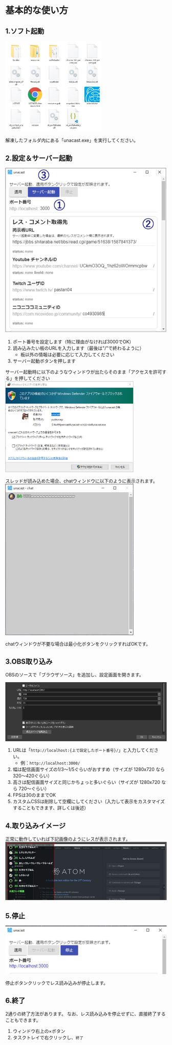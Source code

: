 # 基本的な使い方

## 1.ソフト起動
<img src="help/img/help01.jpg" width=300 />

解凍したフォルダ内にある「unacast.exe」を実行してください。

## 2.設定＆サーバー起動
<img src="help/img/help02.jpg" />

1. ポート番号を設定します（特に理由がなければ3000でOK）
1. 読み込みたい板のURLを入力します（最後は"/"で終わるように）
   - 板以外の情報は必要に応じて入力してください
1. サーバー起動ボタンを押します

サーバー起動時に以下のようなウィンドウが出たらそのまま「アクセスを許可する」を押してください
<img src="help/img/firewall.jpg" width=400 />


スレッドが読み込めた場合、chatウィンドウに以下のように表示されます。
<img src="help/img/help06.jpg" width=400 />

chatウィンドウが不要な場合は最小化ボタンをクリックすればOKです。

## 3.OBS取り込み
OBSのソースで「ブラウザソース」を追加し、設定画面を開きます。

<img src="help/img/help03.jpg"/>

1. URLは「`http://localhost:{上で設定したポート番号}/`」と入力してください。
    - 例：`http://localhost:3000/`
1. 幅は配信画面サイズの1/3～1/5ぐらいがおすすめ（サイズが 1280x720 なら 320～420ぐらい）
1. 高さは配信画面サイズと同じかちょっと多いぐらい（サイズが 1280x720 なら 720～ぐらい）
1. FPSは30のままでOK
1. カスタムCSSは削除して空欄にしてください（入力して表示をカスタマイズすることもできます、詳しくは後述）

## 4.取り込みイメージ
正常に動作していれば下記画像のようにレスが表示されます。  
<img src="help/img/help04.jpg" />

## 5.停止

<img src="help/img/help05.jpg" />

停止ボタンクリックでレス読み込みが停止します。


## 6.終了

2通りの終了方法があります。
なお、レス読み込みを停止せずに、直接終了することもできます。

1. ウィンドウ右上の×ボタン
1. タスクトレイで右クリックし、`終了`
